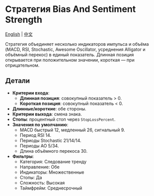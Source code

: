 # Стратегия Bias And Sentiment Strength
[English](README.md) | [中文](README_cn.md)

Стратегия объединяет несколько индикаторов импульса и объёма (MACD, RSI, Stochastic, Awesome Oscillator, усреднения Alligator и объёмный перекос) в единый показатель. Длинная позиция открывается при положительном значении, короткая — при отрицательном.

## Детали

- **Критерии входа**:
  - **Длинная позиция**: совокупный показатель > 0.
  - **Короткая позиция**: совокупный показатель < 0.
- **Длинные/короткие**: обе стороны.
- **Критерии выхода**: смена знака.
- **Стопы**: процентный стоп через `StopLossPercent`.
- **Значения по умолчанию**:
  - MACD быстрый 12, медленный 26, сигнальный 9.
  - Период RSI 14.
  - Периоды Stochastic 21/14/14.
  - Периоды AO 5/34.
  - Длина объёмного перекоса 30.
- **Фильтры**:
  - Категория: Следование тренду
  - Направление: Обе
  - Индикаторы: Множественные
  - Стопы: Да
  - Сложность: Высокая
  - Таймфрейм: Среднесрочный
